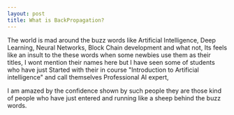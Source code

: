 ```yaml
---
layout: post
title: What is BackPropagation?
---
```


The world is mad around the buzz words like Artificial Intelligence, Deep Learning, Neural Networks, Block Chain development and what not, Its feels like an insult to the these words when some newbies use them as their titles, I wont mention their names here but I have seen some of students who have just Started with their in course "Introduction to Artificial intelligence" and call themselves Professional AI expert,

I am amazed by the confidence shown by such people they are those kind of people who have just entered and running like a sheep behind the buzz words.
